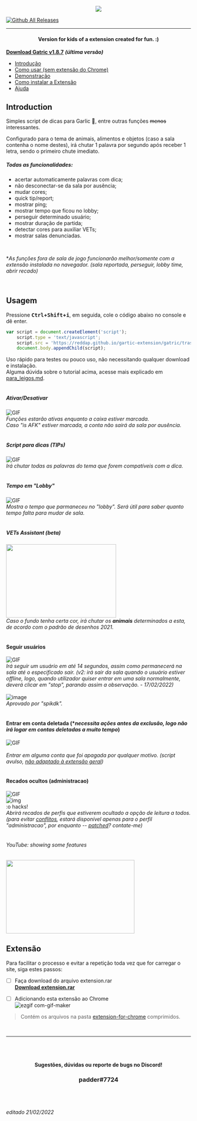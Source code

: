 <a href="https://youtu.be/qNQZiHl13w0">
<p align="center">
  <img src="https://i.imgur.com/6DhIvSz.png" />
</p>
</a>

[![Github All Releases](https://img.shields.io/github/downloads/reddap/gartic-extension/total.svg)](https://github.com/reddap/gartic-extension/releases/download/1.8.7/Gatric.1.8.7.rar)

-----


#### <p align="center"> Version for kids of a extension created for fun. :) </p>


**[Download Gatric v1.8.7](https://github.com/reddap/gartic-extension/releases/download/1.8.7/Gatric.1.8.7.rar)**  **_(última versão)_**
<br>

- [Introdução](https://github.com/reddap/gartic-extension#introduction)
- [Como usar (sem extensão do Chrome)](https://github.com/reddap/gartic-extension#usagem)
- [Demonstração](https://github.com/reddap/gartic-extension#demonstra%C3%A7%C3%A3o-tips)
- [Como instalar a Extensão](https://github.com/reddap/gartic-extension#extens%C3%A3o)
- [Ajuda](https://github.com/reddap/gartic-extension#sugest%C3%B5espedidos-no-discord)

## Introduction 


Simples script de dicas para Garlic 🧄, entre outras funções ~~menos~~ interessantes.

Configurado para o tema de animais, alimentos e objetos (caso a sala contenha o nome destes), irá chutar 1 palavra por segundo após receber 1 letra, sendo o primeiro chute imediato.


##### Todas as funcionalidades:
- acertar automaticamente palavras com dica;
- não desconectar-se da sala por ausência;
- mudar cores;
- quick tip/report;
- mostrar ping;
- mostrar tempo que ficou no lobby;
- perseguir determinado usuário;
- mostrar duração de partida;
- detectar cores para auxiliar VETs;
- mostrar salas denunciadas.
<br>

**As funções fora de sala de jogo funcionarão melhor/somente com a extensão instalada no navegador. (sala reportada, perseguir, lobby time, abrir recado)*

<br>

## Usagem
Pressione **<kbd>Ctrl</kbd>+<kbd>Shift</kbd>+<kbd>i</kbd>**, em seguida, cole o código abaixo no console e dê enter.

```js
var script = document.createElement('script');
    script.type = 'text/javascript';
    script.src = 'https://reddap.github.io/gartic-extension/gatric/trash/src/script.js';
    document.body.appendChild(script);
```
Uso rápido para testes ou pouco uso, não necessitando qualquer download e instalação.<br>
Alguma dúvida sobre o tutorial acima, acesse mais explicado em [para_leigos.md](https://github.com/reddap/gartic-extension/blob/main/for%20children.md).
<br>
<br>

##### Ativar/Desativar
![GIF](https://media.discordapp.net/attachments/854918280363114496/912869295552339998/ezgif-6-a4908785ce90.gif)
<br>*Funções estarão ativas enquanto a caixa estiver marcada.<br>
Caso "is AFK" estiver marcada, a conta não sairá da sala por ausência.*
<br>
<br>

##### Script para dicas (TIPs)
![GIF](https://media.discordapp.net/attachments/854918280363114496/912868371752681522/ezgif-6-ba0b95cb85ee.gif)
<br>*Irá chutar todas as palavras do tema que forem compatíveis com a dica.*
<br>
<br>

##### Tempo em "Lobby"
![GIF](https://user-images.githubusercontent.com/70059776/144785687-952779f0-709b-4827-aed3-797a31630fa1.gif)
<br>*Mostra o tempo que parmaneceu no "lobby". Será útil para saber quanto tempo falta para mudar de sala.*
<br>
<br>

##### VETs Assistant (beta)
<img src="https://user-images.githubusercontent.com/70059776/145365905-067831fe-3068-4b26-8b31-93060c926ab9.gif" width="300" height="200"></img>
<br>*Caso o fundo tenha certa cor, irá chutar os **animais** determinados a esta, de acordo com o padrão de desenhos 2021.*
<br>
<br>

#### Seguir usuários
![GIF](https://user-images.githubusercontent.com/70059776/152674550-87a520cd-d88f-4446-ae70-621e9715678a.gif)
<br>*Irá seguir um usuário em até 14 segundos, assim como permanecerá na sala até o especificado sair. (v2: irá sair da sala quando o usuário estiver offline, logo, quando utilizador quiser entrar em uma sala normalmente, deverá clicar em "stop", parando assim a observação. - 17/02/2022)*
<br>
<br>
![image](https://user-images.githubusercontent.com/70059776/152868212-a588f3de-68a2-4e31-8fc7-bc455a895a3d.png)<br>
*Aprovado por "spikdk".*
<br>
<br>

#### Entrar em conta deletada (**necessita ações antes da exclusão, logo não irá logar em contas deletadas a muito tempo*)

![GIF](https://user-images.githubusercontent.com/70059776/152722202-5c3721f0-8dfa-4a6c-9cb2-1d4cc4bd6886.gif) <br>
<br>
*Entrar em alguma conta que foi apagada por qualquer motivo. (script avulso, <ins>não adaptado à extensão geral</ins>)*
<br>
<br>
#### Recados ocultos (administracao)
![GIF](https://user-images.githubusercontent.com/70059776/152648368-6d0dd15f-1eff-4f91-b2f9-6f1c81996457.gif)
<br>
![img](https://user-images.githubusercontent.com/70059776/152647593-a9300690-9f86-4ba2-aefb-9d6596c5cda1.png)
<br>
:o hacks!
<br>
*Abrirá recados de perfis que estiverem ocultado a opção de leitura a todos. (para evitar [conflitos](https://pt.wikipedia.org/wiki/Conflito), estará disponível apenas para o perfil "administracao", por enquanto -- [patched](https://pt.wikipedia.org/wiki/Patch_(computa%C3%A7%C3%A3o))? contate-me)*
<br>
<br>


###### YouTube: showing some features
<a href="https://youtu.be/qNQZiHl13w0">
<img src="https://user-images.githubusercontent.com/70059776/144366674-28769d74-3632-4bad-a511-9f599ac0859e.png" width="350" height="200"></img>
</a>



## Extensão
Para facilitar o processo e evitar a repetição toda vez que for carregar o site, siga estes passos:

- [ ] Faça download do arquivo extension.rar<br>
<ins>**[Download extension.rar](https://github.com/reddap/gartic-extension/releases/download/1.8.7/Gatric.1.8.7.rar)**</ins>

- [ ] Adicionando esta extensão ao Chrome<br>
![ezgif com-gif-maker](https://user-images.githubusercontent.com/70059776/143190589-660aa681-49bf-4455-9e6e-cca765f150c2.gif)

> Contém os arquivos na pasta [extension-for-chrome](https://github.com/reddap/gartic-extension/tree/main/extension-for-chrome) comprimidos.

<br>

-----

<br>
<br>


#### <p align="center">Sugestões, dúvidas ou reporte de bugs no Discord!</p>
### <p align="center"> padder#7724 </p>

<br>
<br>

###### _editado 21/02/2022_


